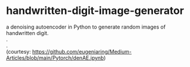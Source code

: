 # handwritten-digit-image-generator
a denoising autoencoder in Python to generate random images of handwritten digit.<br>
.<br>
.<br>
(courtesy: https://github.com/eugeniaring/Medium-Articles/blob/main/Pytorch/denAE.ipynb)
